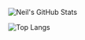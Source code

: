 ![Neil's GitHub Stats](https://github-readme-stats.vercel.app/api?username=neilshah2026&show_icons=true&theme=onedark&count_private=true)

![Top Langs](https://github-readme-stats.vercel.app/api/top-langs/?username=neilshah2026&layout=compact&theme=onedark&count_private=true)

